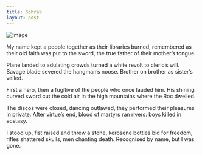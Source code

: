 ```yaml
---
title: Sohrab
layout: post
---
```

![image](/assets/images/sohrab.jpeg)

My name kept a people together
as their libraries burned, remembered
as their old faith was put to the sword,
the true father of their mother’s tongue.

Plane landed to adulating crowds
turned a white revolt to cleric’s will.
Savage blade severed the hangman’s noose.
Brother on brother as sister’s veiled.

First a hero, then a fugitive 
of the people who once lauded him.
His shining curved sword cut the cold air
in the high mountains where the Roc dwelled.

The discos were closed, dancing outlawed,
they performed their pleasures in private.
After virtue’s end, blood of martyrs
ran rivers: boys killed in ecstasy.

I stood up, fist raised and threw a stone, 
kerosene bottles bid for freedom,
rifles shattered skulls, men chanting death.
Recognised by name, but I was gone.